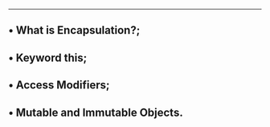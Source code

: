------------------------------------
• What is Encapsulation?;
----------------------------------------
• Keyword this;
------------------------------------------
• Access Modifiers;
--------------------------------------------
• Mutable and Immutable Objects.
-----------------------------------------
